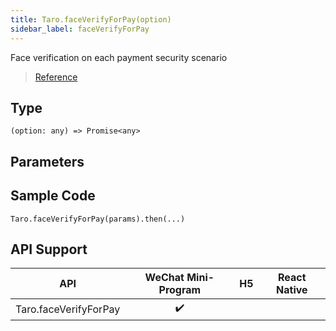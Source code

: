 ```yaml
---
title: Taro.faceVerifyForPay(option)
sidebar_label: faceVerifyForPay
---
```


Face verification on each payment security scenario

> [Reference](https://developers.weixin.qq.com/miniprogram/en/dev/api/open-api/payment/wx.faceVerifyForPay.html)

## Type

```tsx
(option: any) => Promise<any>
```

## Parameters

## Sample Code

```tsx
Taro.faceVerifyForPay(params).then(...)
```

## API Support

| API | WeChat Mini-Program | H5 | React Native |
| :---: | :---: | :---: | :---: |
| Taro.faceVerifyForPay | ✔️ |  |  |
